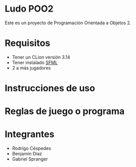 # Ludo POO2

Este es un proyecto de Programación Orientada a Objetos 2.

# Requisitos

- Tener un CLion versión 3.14
- Tener instalado [SFML](https://www.sfml-dev.org/download.php)
- 2 a más jugadores

# Instrucciones de uso

# Reglas de juego o programa

# Integrantes

- Rodrigo Céspedes
- Benjamin Diaz
- Gabriel Spranger